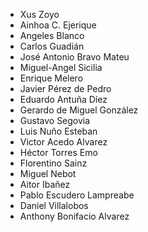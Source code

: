 * Xus Zoyo
* Ainhoa C. Ejerique 
* Angeles Blanco 
* Carlos Guadián 
* José Antonio Bravo Mateu
* Miguel-Angel Sicilia 
* Enrique Melero
* Javier Pérez de Pedro 
* Eduardo Antuña Díez 
* Gerardo de Miguel González 
* Gustavo Segovia 
* Luis Nuño Esteban 
* Victor Acedo Alvarez 
* Héctor Torres Emo 
* Florentino Sainz
* Miguel Nebot
* Aitor Ibañez
* Pablo Escudero Lampreabe
* Daniel Villalobos
* Anthony Bonifacio Alvarez
